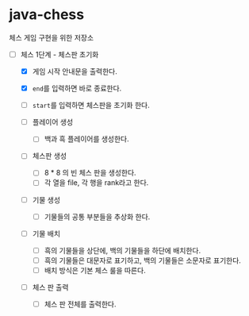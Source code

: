 # java-chess
체스 게임 구현을 위한 저장소

- [ ] 체스 1단계 - 체스판 초기화

  - [x] 게임 시작 안내문을 출력한다.

  - [x] `end`를 입력하면 바로 종료한다.

  - [ ] `start`를 입력하면 체스판을 초기화 한다.

  - [ ] 플레이어 생성
    
    - [ ] 백과 흑 플레이어를 생성한다.

  - [ ] 체스판 생성
    
    - [ ] 8 * 8 의 빈 체스 판을 생성한다.
    - [ ] 각 열을 file, 각 행을 rank라고 한다.
  
  - [ ] 기물 생성
    - [ ] 기물들의 공통 부분들을 추상화 한다.

  - [ ] 기물 배치
    
    - [ ] 흑의 기물들을 상단에, 백의 기물들을 하단에 배치한다.
    - [ ] 흑의 기물들은 대문자로 표기하고, 백의 기물들은 소문자로 표기한다.
    - [ ] 배치 방식은 기본 체스 룰을 따른다.

  - [ ] 체스 판 출력
    
    - [ ] 체스 판 전체를 출력한다.